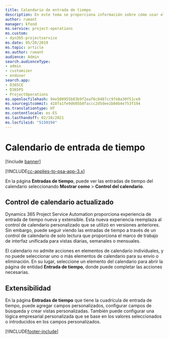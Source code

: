 ```yaml
---
title: Calendario de entrada de tiempo
description: En este tema se proporciona información sobre cómo usar el calendario de entrada de tiempo.
author: rumant
manager: kfend
ms.service: project-operations
ms.custom:
- dyn365-projectservice
ms.date: 05/20/2019
ms.topic: article
ms.author: rumant
audience: Admin
search.audienceType:
- admin
- customizer
- enduser
search.app:
- D365CE
- D365PS
- ProjectOperations
ms.openlocfilehash: 94e580955b83b9f2eaf6c0487cc9fe8a30f51ce0
ms.sourcegitcommit: 418fa1fe9d605b8faccc2d5dee1b04b4e753f194
ms.translationtype: HT
ms.contentlocale: es-ES
ms.lasthandoff: 02/10/2021
ms.locfileid: "5150194"
---
```

# <a name="time-entry-calendar"></a>Calendario de entrada de tiempo

[!include [banner](../includes/psa-now-project-operations.md)]

[!INCLUDE[cc-applies-to-psa-app-3.x](../includes/cc-applies-to-psa-app-3x.md)]

En la página **Entradas de tiempo**, puede ver las entradas de tiempo del calendario seleccionando **Mostrar como** \> **Control del calendario**.

## <a name="updated-calendar-control"></a>Control de calendario actualizado

Dynamics 365 Project Service Automation proporciona experiencia de entrada de tiempo nueva y extensible. Esta nueva experiencia reemplaza al control de calendario personalizado que se utilizó en versiones anteriores. Sin embargo, puede seguir viendo las entradas de tiempo a través de un control de calendario de solo lectura que proporciona el marco de trabajo de interfaz unificada para vistas diarias, semanales o mensuales.

El calendario no admite acciones en elementos de calendario individuales, y no puede seleccionar uno o más elementos de calendario para su envío o eliminación. En su lugar, seleccione un elemento del calendario para abrir la página de entidad **Entrada de tiempo**, donde puede completar las acciones necesarias.

## <a name="extensibility"></a>Extensibilidad

En la página **Entradas de tiempo** que tiene la cuadrícula de entrada de tiempo, puede agregar campos personalizados, configurar campos de búsqueda y crear vistas personalizadas. También puede configurar una lógica empresarial personalizada que se base en los valores seleccionados o introducidos en los campos personalizados.


[!INCLUDE[footer-include](../includes/footer-banner.md)]